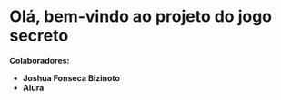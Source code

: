 # Olá, bem-vindo ao **projeto do jogo secreto**  

**Colaboradores:**  
- **Joshua Fonseca Bizinoto**  
- **Alura**  
